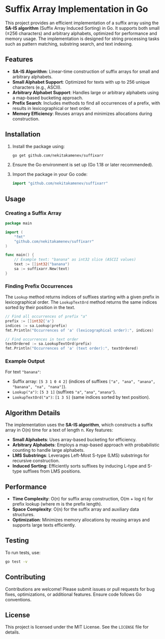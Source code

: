 # Suffix Array Implementation in Go

This project provides an efficient implementation of a suffix array using the **SA-IS algorithm** (Suffix Array Induced Sorting) in Go. It supports both small (≤256 characters) and arbitrary alphabets, optimized for performance and memory usage. The implementation is designed for string processing tasks such as pattern matching, substring search, and text indexing.

## Features

- **SA-IS Algorithm**: Linear-time construction of suffix arrays for small and arbitrary alphabets.
- **Small Alphabet Support**: Optimized for texts with up to 256 unique characters (e.g., ASCII).
- **Arbitrary Alphabet Support**: Handles large or arbitrary alphabets using a map-based bucketing approach.
- **Prefix Search**: Includes methods to find all occurrences of a prefix, with results in lexicographical or text order.
- **Memory Efficiency**: Reuses arrays and minimizes allocations during construction.

## Installation

1. Install the package using:

   ```bash
   go get github.com/nekitakamenev/suffixarr
   ```
2. Ensure the Go environment is set up (Go 1.18 or later recommended).
3. Import the package in your Go code:

   ```go
   import "github.com/nekitakamenev/suffixarr"
   ```

## Usage

### Creating a Suffix Array

```go
package main

import (
	"fmt"
	"github.com/nekitakamenev/suffixarr"
)

func main() {
	// Example text: "banana" as int32 slice (ASCII values)
	text := []int32("banana")
	sa := suffixarr.New(text)
}
```

### Finding Prefix Occurrences

The `Lookup` method returns indices of suffixes starting with a given prefix in lexicographical order. The `LookupTextOrd` method returns the same indices sorted by their position in the text.

```go
// Find all occurrences of prefix "a"
prefix := []int32{'a'}
indices := sa.Lookup(prefix)
fmt.Println("Occurrences of 'a' (lexicographical order):", indices)

// Find occurrences in text order
textOrdered := sa.LookupTextOrd(prefix)
fmt.Println("Occurrences of 'a' (text order):", textOrdered)
```

### Example Output

For text `"banana"`:

- Suffix array: `[5 3 1 0 4 2]` (indices of suffixes `["a", "ana", "anana", "banana", "na", "nana"]`).
- `Lookup("a")`: `[5 3 1]` (suffixes `"a"`, `"ana"`, `"anana"`).
- `LookupTextOrd("a")`: `[1 3 5]` (same indices sorted by text position).

## Algorithm Details

The implementation uses the **SA-IS algorithm**, which constructs a suffix array in O(n) time for a text of length n. Key features:

- **Small Alphabets**: Uses array-based bucketing for efficiency.
- **Arbitrary Alphabets**: Employs a map-based approach with probabilistic counting to handle large alphabets.
- **LMS Substrings**: Leverages Left-Most S-type (LMS) substrings for recursive construction.
- **Induced Sorting**: Efficiently sorts suffixes by inducing L-type and S-type suffixes from LMS positions.

## Performance

- **Time Complexity**: O(n) for suffix array construction, O(m + log n) for prefix lookup (where m is the prefix length).
- **Space Complexity**: O(n) for the suffix array and auxiliary data structures.
- **Optimization**: Minimizes memory allocations by reusing arrays and supports large texts efficiently.

## Testing
To run tests, use:
```bash
go test -v
```

## Contributing

Contributions are welcome! Please submit issues or pull requests for bug fixes, optimizations, or additional features. Ensure code follows Go conventions.

## License

This project is licensed under the MIT License. See the `LICENSE` file for details.
